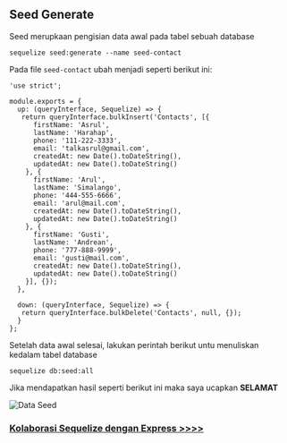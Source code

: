 ## Seed Generate

Seed merupkaan pengisian data awal pada tabel sebuah database

```
sequelize seed:generate --name seed-contact
```

Pada file `seed-contact` ubah menjadi seperti berikut ini:

```
'use strict';

module.exports = {  
  up: (queryInterface, Sequelize) => {
   return queryInterface.bulkInsert('Contacts', [{
      firstName: 'Asrul',
      lastName: 'Harahap',
      phone: '111-222-3333',
      email: 'talkasrul@gmail.com',
      createdAt: new Date().toDateString(),
      updatedAt: new Date().toDateString()
    }, {
      firstName: 'Arul',
      lastName: 'Simalango',
      phone: '444-555-6666',
      email: 'arul@mail.com',
      createdAt: new Date().toDateString(),
      updatedAt: new Date().toDateString()
    }, {
      firstName: 'Gusti',
      lastName: 'Andrean',
      phone: '777-888-9999',
      email: 'gusti@mail.com',
      createdAt: new Date().toDateString(),
      updatedAt: new Date().toDateString()
    }], {});
  },

  down: (queryInterface, Sequelize) => {
   return queryInterface.bulkDelete('Contacts', null, {});
  }
};
```

Setelah data awal selesai, lakukan perintah berikut untu menuliskan kedalam tabel database
```
sequelize db:seed:all
```
Jika mendapatkan hasil seperti berikut ini maka saya ucapkan **SELAMAT**

![Data Seed](https://github.com/talkasrul/workshop-sequelize/blob/master/img/dataSeed.png?raw=true)

### [Kolaborasi Sequelize dengan Express >>>>](https://github.com/talkasrul/workshop-sequelize/blob/master/learn/04-express.md)